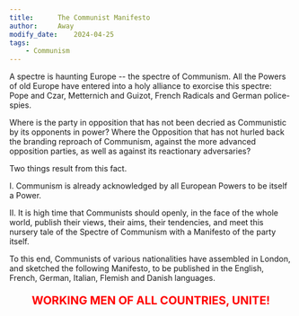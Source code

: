 ```yaml
---
title:      The Communist Manifesto
author:     Away
modify_date:    2024-04-25
tags:
    - Communism
---
```


A spectre is haunting Europe -- the spectre of Communism. All the Powers of old Europe have entered into a holy
alliance to exorcise this spectre: Pope and Czar, Metternich and Guizot, French Radicals and German
police-spies.  
  
Where is the party in opposition that has not been decried as Communistic by its opponents in power? Where the
Opposition that has not hurled back the branding reproach of Communism, against the more advanced opposition
parties, as well as against its reactionary adversaries?

Two things result from this fact.

I. Communism is already acknowledged by all European Powers to be itself a Power.

II. It is high time that Communists should openly, in the face of the whole world, publish their views, their
aims, their tendencies, and meet this nursery tale of the Spectre of Communism with a Manifesto of the party
itself.

To this end, Communists of various nationalities have assembled in London, and sketched the following Manifesto,
to be published in the English, French, German, Italian, Flemish and Danish languages.  

<p style="color: red; text-align: center; font-size: 20px; font-weight: bold;">WORKING MEN OF ALL COUNTRIES, UNITE!<p>
